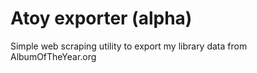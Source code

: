 # Atoy exporter (alpha)

Simple web scraping utility to export my library data from AlbumOfTheYear.org
